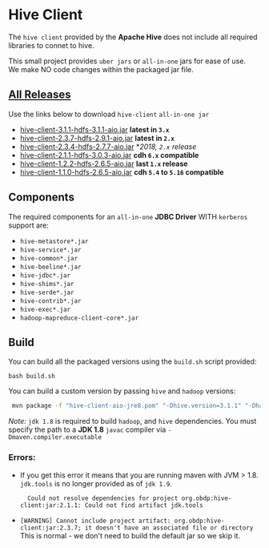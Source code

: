 # Hive Client
The `hive client` provided by the **Apache Hive** does not include all required libraries to connet to hive.

This small project provides `uber jars` or `all-in-one` jars for ease of use.  
We make NO code changes within the packaged jar file.

## [All Releases](https://github.com/OpenBigDataPlatform/hive-jdbc-all-in-one/releases)

 Use the links below to download `hive-client` `all-in-one jar`

- [hive-client-3.1.1-hdfs-3.1.1-aio.jar](https://github.com/OpenBigDataPlatform/hive-jdbc-all-in-one/releases/download/hive-client-3.1.1-hdfs-3.1.1/hive-client-3.1.1-hdfs-3.1.1-aio.jar)
  **latest in `3.x`**
- [hive-client-2.3.7-hdfs-2.9.1-aio.jar](https://github.com/OpenBigDataPlatform/hive-jdbc-all-in-one/releases/download/hive-client-2.3.7-hdfs-2.9.1/hive-client-2.3.7-hdfs-2.9.1-aio.jar)
  **latest in `2.x`**
- [hive-client-2.3.4-hdfs-2.7.7-aio.jar](https://github.com/OpenBigDataPlatform/hive-jdbc-all-in-one/releases/download/hive-client-2.3.4-hdfs-2.7.7/hive-client-2.3.4-hdfs-2.7.7-aio.jar) 
  **2018, `2.x` release*
- [hive-client-2.1.1-hdfs-3.0.3-aio.jar](https://github.com/OpenBigDataPlatform/hive-jdbc-all-in-one/releases/download/hive-client-2.1.1-hdfs-3.0.3/hive-client-2.1.1-hdfs-3.0.3-aio.jar)
  **cdh `6.x` compatible**
- [hive-client-1.2.2-hdfs-2.6.5-aio.jar](https://github.com/OpenBigDataPlatform/hive-jdbc-all-in-one/releases/download/hive-client-1.2.2-hdfs-2.6.5/hive-client-1.2.2-hdfs-2.6.5-aio.jar)
  **last `1.x` release**
- [hive-client-1.1.0-hdfs-2.6.5-aio.jar](https://github.com/OpenBigDataPlatform/hive-jdbc-all-in-one/releases/download/hive-client-1.1.0-hdfs-2.6.5/hive-client-1.1.0-hdfs-2.6.5-aio.jar)
  **cdh `5.4` to `5.16` compatible**

## Components
The required components for an `all-in-one` **JDBC Driver** WITH `kerberos` support are:
- `hive-metastore*.jar`
- `hive-service*.jar`
- `hive-common*.jar`
- `hive-beeline*.jar`
- `hive-jdbc*.jar`
- `hive-shims*.jar`
- `hive-serde*.jar`
- `hive-contrib*.jar`
- `hive-exec*.jar`
- `hadoop-mapreduce-client-core*.jar`


## Build

You can build all the packaged versions using the `build.sh` script provided:
```
bash build.sh
```

You can build a custom version by passing `hive` and `hadoop` versions:
```bash
 mvn package -f "hive-client-aio-jre8.pom" "-Dhive.version=3.1.1" "-Dhadoop.version=3.1.1" "-Dmaven.compiler.executable=/usr/lib/jvm/java-8-openjdk-amd64/bin/javac"
```
*Note:* `jdk 1.8` is required to build `hadoop`, and `hive` dependencies.
You must specify the path to a **JDK 1.8** `javac` compiler via `-Dmaven.compiler.executable`

### Errors:
- If you get this error it means that you are running maven with JVM > 1.8.
  `jdk.tools` is no longer provided as of `jdk 1.9`.

        Could not resolve dependencies for project org.obdp:hive-client:jar:2.1.1: Could not find artifact jdk.tools

- `[WARNING] Cannot include project artifact: org.obdp:hive-client:jar:2.3.7; it doesn't have an associated file or directory`  
  This is normal - we don't need to build the default jar so we skip it.